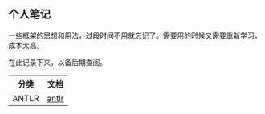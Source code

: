
## 个人笔记

一些框架的思想和用法，过段时间不用就忘记了。需要用的时候又需要重新学习，成本太高。

在此记录下来，以备后期查阅。


分类 | 文档
--- | ---  
ANTLR | [antlr](antlr/antlr.md) 
